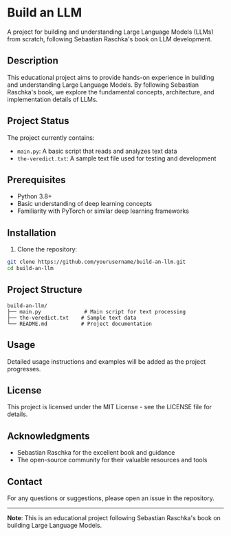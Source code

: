 # Build an LLM

A project for building and understanding Large Language Models (LLMs) from scratch, following Sebastian Raschka's book on LLM development.

## Description

This educational project aims to provide hands-on experience in building and understanding Large Language Models. By following Sebastian Raschka's book, we explore the fundamental concepts, architecture, and implementation details of LLMs.

## Project Status

The project currently contains:

- `main.py`: A basic script that reads and analyzes text data
- `the-veredict.txt`: A sample text file used for testing and development

## Prerequisites

- Python 3.8+
- Basic understanding of deep learning concepts
- Familiarity with PyTorch or similar deep learning frameworks

## Installation

1. Clone the repository:
```bash
git clone https://github.com/yourusername/build-an-llm.git
cd build-an-llm
```

## Project Structure

```
build-an-llm/
├── main.py              # Main script for text processing
├── the-veredict.txt    # Sample text data
└── README.md           # Project documentation
```

## Usage

Detailed usage instructions and examples will be added as the project progresses.


## License

This project is licensed under the MIT License - see the LICENSE file for details.

## Acknowledgments

- Sebastian Raschka for the excellent book and guidance
- The open-source community for their valuable resources and tools

## Contact

For any questions or suggestions, please open an issue in the repository.

---
**Note**: This is an educational project following Sebastian Raschka's book on building Large Language Models. 